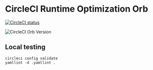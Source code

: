 # CircleCI Runtime Optimization Orb
[![CircleCI status](https://circleci.com/gh/RcKeller/runtime-optimizer/tree/master.svg?style=svg)](https://circleci.com/gh/RcKeller/runtime-optimizer/tree/master)
<!-- ^^ broken until this is made public - token required -->
<!-- [![CircleCI Orb Version](https://img.shields.io/badge/endpoint.svg?url=https://badges.circleci.io/orb/rckeller/runtime-optimizer)](https://circleci.com/orbs/registry/orb/rckeller/runtime-optimizer) -->
![CircleCI Orb Version](https://img.shields.io/badge/Orb%20Version-dev%3Aalpha-yellow.svg)

## Local testing

```
circleci config validate
yamllint -d .yamllint .
```